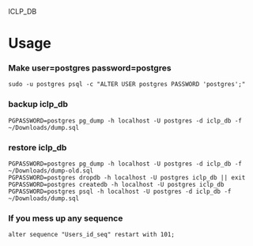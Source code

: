 ICLP_DB

# Usage

### Make user=postgres password=postgres

```
sudo -u postgres psql -c "ALTER USER postgres PASSWORD 'postgres';"
```

### backup iclp_db

```
PGPASSWORD=postgres pg_dump -h localhost -U postgres -d iclp_db -f ~/Downloads/dump.sql
```

### restore iclp_db

```
PGPASSWORD=postgres pg_dump -h localhost -U postgres -d iclp_db -f ~/Downloads/dump-old.sql
PGPASSWORD=postgres dropdb -h localhost -U postgres iclp_db || exit
PGPASSWORD=postgres createdb -h localhost -U postgres iclp_db
PGPASSWORD=postgres psql -h localhost -U postgres -d iclp_db -f ~/Downloads/dump.sql
```


### If you mess up any sequence

```
alter sequence "Users_id_seq" restart with 101;
```
